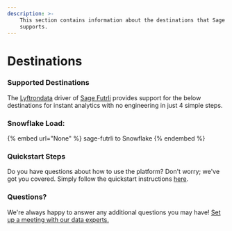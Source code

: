 ```yaml
---
description: >-
    This section contains information about the destinations that Sage Futrli
    supports.
---
```


# Destinations

### Supported Destinations

The [Lyftrondata](https://www.lyftrondata.com/) driver of [Sage Futrli](None) provides support for the below destinations for instant analytics with no engineering in just 4 simple steps.

### Snowflake Load:

{% embed url="None" %}
sage-futrli to Snowflake
{% endembed %}

### Quickstart Steps

Do you have questions about how to use the platform? Don't worry; we've got you covered. Simply follow the quickstart instructions [here](README.md).

### Questions? <a href="#questions" id="questions"></a>

We're always happy to answer any additional questions you may have! [Set up a meeting with our data experts.](https://www.lyftrondata.com/book-a-meeting/)
